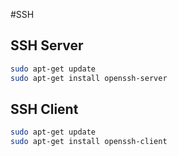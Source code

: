 #SSH

## SSH Server
```sh
sudo apt-get update
sudo apt-get install openssh-server
```

## SSH Client
```sh
sudo apt-get update
sudo apt-get install openssh-client
```

